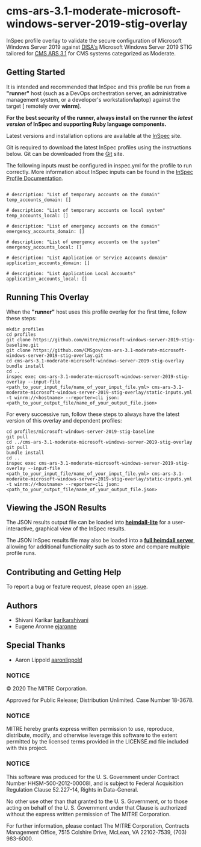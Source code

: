 # cms-ars-3.1-moderate-microsoft-windows-server-2019-stig-overlay

InSpec profile overlay to validate the secure configuration of Microsoft Windows Server 2019 against [DISA's](https://iase.disa.mil/stigs/Pages/index.aspx) Microsoft Windows Server 2019 STIG tailored for [CMS ARS 3.1](https://www.cms.gov/Research-Statistics-Data-and-Systems/CMS-Information-Technology/InformationSecurity/Info-Security-Library-Items/ARS-31-Publication.html) for CMS systems categorized as Moderate.

## Getting Started

It is intended and recommended that InSpec and this profile be run from a __"runner"__ host (such as a DevOps orchestration server, an administrative management system, or a developer's workstation/laptop) against the target [ remotely over __winrm__].

__For the best security of the runner, always install on the runner the _latest version_ of InSpec and supporting Ruby language components.__

Latest versions and installation options are available at the [InSpec](http://inspec.io/) site.

Git is required to download the latest InSpec profiles using the instructions below. Git can be downloaded from the [Git](https://git-scm.com/book/en/v2/Getting-Started-Installing-Git) site.

The following inputs must be configured in inspec.yml for the profile to run correctly. More information about InSpec inputs can be found in the [InSpec Profile Documentation](https://www.inspec.io/docs/reference/profiles/).

```

# description: "List of temporary accounts on the domain"
temp_accounts_domain: []

# description: "List of temporary accounts on local system"
temp_accounts_local: []

# description: "List of emergency accounts on the domain"
emergency_accounts_domain: []

# description: "List of emergency accounts on the system"
emergency_accounts_local: []

# description: "List Application or Service Accounts domain"
application_accounts_domain: []

# description: "List Application Local Accounts"
application_accounts_local: []

```
## Running This Overlay

When the __"runner"__ host uses this profile overlay for the first time, follow these steps:

```
mkdir profiles
cd profiles
git clone https://github.com/mitre/microsoft-windows-server-2019-stig-baseline.git
git clone https://github.com/CMSgov/cms-ars-3.1-moderate-microsoft-windows-server-2019-stig-overlay.git
cd cms-ars-3.1-moderate-microsoft-windows-server-2019-stig-overlay
bundle install
cd ..
inspec exec cms-ars-3.1-moderate-microsoft-windows-server-2019-stig-overlay --input-file <path_to_your_input_file/name_of_your_input_file.yml> cms-ars-3.1-moderate-microsoft-windows-server-2019-stig-overlay/static-inputs.yml -t winrm://<hostname> --reporter=cli json:<path_to_your_output_file/name_of_your_output_file.json>
```

For every successive run, follow these steps to always have the latest version of this overlay and dependent profiles:

```
cd profiles/microsoft-windows-server-2019-stig-baseline
git pull
cd ../cms-ars-3.1-moderate-microsoft-windows-server-2019-stig-overlay
git pull
bundle install
cd ..
inspec exec cms-ars-3.1-moderate-microsoft-windows-server-2019-stig-overlay --input-file <path_to_your_input_file/name_of_your_input_file.yml> cms-ars-3.1-moderate-microsoft-windows-server-2019-stig-overlay/static-inputs.yml -t winrm://<hostname> --reporter=cli json:<path_to_your_output_file/name_of_your_output_file.json>
```

## Viewing the JSON Results

The JSON results output file can be loaded into __[heimdall-lite](https://mitre.github.io/heimdall-lite/)__ for a user-interactive, graphical view of the InSpec results.

The JSON InSpec results file may also be loaded into a __[full heimdall server](https://github.com/mitre/heimdall)__, allowing for additional functionality such as to store and compare multiple profile runs.

## Contributing and Getting Help

To report a bug or feature request, please open an [issue](https://github.com/CMSgov/cms-ars-3.1-moderate-microsoft-windows-server-2019-stig-overlay/issues/new).

## Authors
* Shivani Karikar [karikarshivani](https://github.com/karikarshivani)
* Eugene Aronne [ejaronne](https://github.com/ejaronne)

## Special Thanks
* Aaron Lippold [aaronlippold](https://github.com/aaronlippold)

### NOTICE

© 2020 The MITRE Corporation.

Approved for Public Release; Distribution Unlimited. Case Number 18-3678.

### NOTICE

MITRE hereby grants express written permission to use, reproduce, distribute, modify, and otherwise leverage this software to the extent permitted by the licensed terms provided in the LICENSE.md file included with this project.

### NOTICE

This software was produced for the U. S. Government under Contract Number HHSM-500-2012-00008I, and is subject to Federal Acquisition Regulation Clause 52.227-14, Rights in Data-General.

No other use other than that granted to the U. S. Government, or to those acting on behalf of the U. S. Government under that Clause is authorized without the express written permission of The MITRE Corporation.

For further information, please contact The MITRE Corporation, Contracts Management Office, 7515 Colshire Drive, McLean, VA 22102-7539, (703) 983-6000.